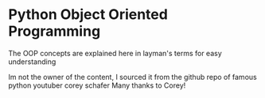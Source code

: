 # Python Object Oriented Programming
The OOP concepts are explained here in layman's terms for easy understanding

Im not the owner of the content, I sourced it from the github repo of famous python youtuber corey schafer
Many thanks to Corey!
